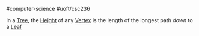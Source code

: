 #computer-science 
#uoft/csc236 

In a [Tree](Tree.md), the [Height](.md) of any [Vertex](Vertex.md) is the length of the longest path *down* to a [Leaf](Leaf.md) 